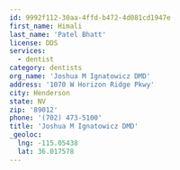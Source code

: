 ```yaml
---
id: 9992f112-30aa-4ffd-b472-4d081cd1947e
first_name: Himali
last_name: 'Patel Bhatt'
license: DDS
services:
  - dentist
category: dentists
org_name: 'Joshua M Ignatowicz DMD'
address: '1070 W Horizon Ridge Pkwy'
city: Henderson
state: NV
zip: '89012'
phone: '(702) 473-5100'
title: 'Joshua M Ignatowicz DMD'
_geoloc:
  lng: -115.05438
  lat: 36.017578
---
```


